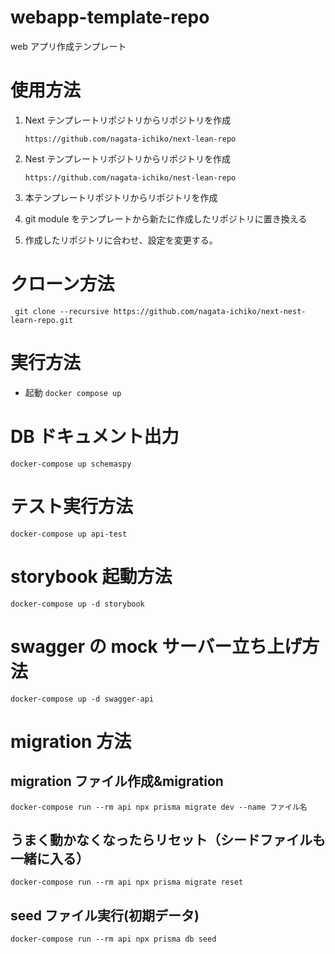 # webapp-template-repo

web アプリ作成テンプレート

# 使用方法

1. Next テンプレートリポジトリからリポジトリを作成

   `https://github.com/nagata-ichiko/next-lean-repo`

1. Nest テンプレートリポジトリからリポジトリを作成

   `https://github.com/nagata-ichiko/nest-lean-repo`

1. 本テンプレートリポジトリからリポジトリを作成

1. git module をテンプレートから新たに作成したリポジトリに置き換える

1. 作成したリポジトリに合わせ、設定を変更する。

# クローン方法

` git clone --recursive https://github.com/nagata-ichiko/next-nest-learn-repo.git`

# 実行方法

- 起動
  `docker compose up`

# DB ドキュメント出力

`docker-compose up schemaspy`

# テスト実行方法

`docker-compose up api-test`

# storybook 起動方法

`docker-compose up -d storybook`

# swagger の mock サーバー立ち上げ方法

`docker-compose up -d swagger-api`

# migration 方法

## migration ファイル作成&migration

`docker-compose run --rm api npx prisma migrate dev --name ファイル名`

## うまく動かなくなったらリセット（シードファイルも一緒に入る）

`docker-compose run --rm api npx prisma migrate reset`

## seed ファイル実行(初期データ)

`docker-compose run --rm api npx prisma db seed`
